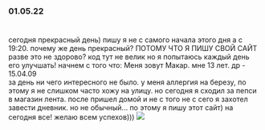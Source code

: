 ### 01.05.22
# 
сегодня прекрасный день) пишу я не с самого начала этого дня а с 19:20. почему же
день прекрасный? ПОТОМУ ЧТО Я ПИШУ СВОЙ САЙТ разве это не здорово?
код тут не велик но я попытаюсь каждый день его улучшать!
начнем с того что: Меня зовут Макар. мне 13 лет. др - 15.04.09<br>
за день ни чего интересного не было. у меня аллергия на березу, по этому я не слишком
часто хожу на улицу. но сегодня я сходил за пепси в магазин лента. после пришел домой
и не с того не с сего я захотел завести дневник. но не обычный...
по этому я пишу этот сайт)
на сегодня все! желаю всем успехов)))
![](file:///C:/Users/Professional/Desktop/GDrush/lol.jpg)
